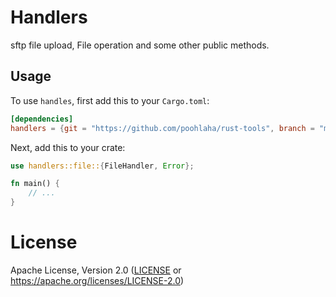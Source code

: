 # Handlers
sftp file upload, File operation and some other public methods.

## Usage

To use `handles`, first add this to your `Cargo.toml`:

```toml
[dependencies]
handlers = {git = "https://github.com/poohlaha/rust-tools", branch = "main", package = "hanlders"}
```
Next, add this to your crate:

```rust
use handlers::file::{FileHandler, Error};

fn main() {
    // ...
}
```

# License
Apache License, Version 2.0 ([LICENSE](LICENSE) or https://apache.org/licenses/LICENSE-2.0)
